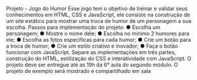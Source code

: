 Projeto - Jogo do Humor
Esse jogo tem o objetivo de treinar e validar seus conhecimentos em HTML, CSS e
JavaScript, ele consiste na construção de um site estático para mostrar uma troca de humor
de um personagem a sua escolha.
Passos para implementação do projeto:
● Escolha um personagem;
● Mostre o nome dele;
● Escolha no mínimo 2 humores para ele;
● Escolha as fotos específicas para cada humor;
● Crie um botão para a troca de humor;
● Crie um estilo criativo e inovador;
● Faça o botão funcionar com JavaScript.
Separe as implementações em três partes, construção do HTML, estilização do CSS e
interatividade com JavaScript.
O projeto deve ser entregue até as 19h da 6° aula do segundo módulo.
O projeto de exemplo será mostrado e compartilhado em sala